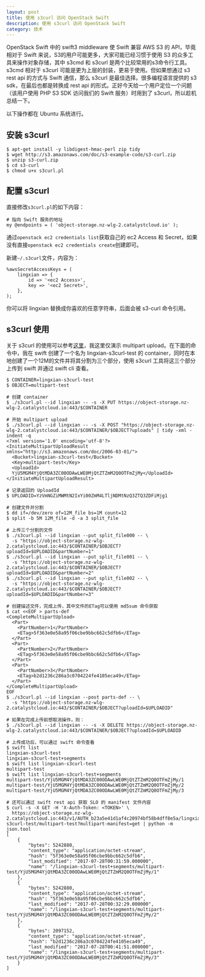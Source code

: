 ```yaml
---
layout: post
title: 使用 s3curl 访问 OpenStack Swift
description: 使用 s3curl 访问 OpenStack Swift
category: 技术
---
```


OpenStack Swift 中的 swift3 middleware 使 Swift 兼容 AWS S3 的 API，毕竟相对于 Swift 来说，S3的用户可能更多，大家可能已经习惯于使用 S3 的众多工具来操作对象存储，其中 s3cmd 和 s3curl 是两个比较常用的s3命令行工具。s3cmd 相对于 s3curl 可能是更为上层的封装，更易于使用。但如果想通过 s3 rest api 的方式与 Swift 通信，那么 s3curl 是最佳选择。很多编程语言提供的 s3 sdk，在最后也都是转换成 rest api 的形式。正好今天给一个用户定位一个问题（该用户使用 PHP S3 SDK 访问我们的 Swift 服务）时用到了 s3curl，所以趁机总结一下。

以下操作都在 Ubuntu 系统进行。

## 安装 s3curl
```
$ apt-get install -y libdigest-hmac-perl zip tidy
$ wget http://s3.amazonaws.com/doc/s3-example-code/s3-curl.zip
$ unzip s3-curl.zip
$ cd s3-curl
$ chmod u+x s3curl.pl
```

## 配置 s3curl
直接修改`s3curl.pl`的如下内容：
```
# 指向 Swift 服务的地址
my @endpoints = ( 'object-storage.nz-wlg-2.catalystcloud.io' );
```

通过`openstack ec2 credentials list`获取自己的 ec2 Access 和 Secret，如果没有直接`openstack ec2 credentials create`创建即可。

新建`~/.s3curl`文件，内容为：
```
%awsSecretAccessKeys = (
    lingxian => {
        id => '<ec2 Access>',
        key => '<ec2 Secret>',
    },
);
```
你可以将 lingxian 替换成你喜欢的任意字符串，后面会被 s3-curl 命令引用。

## s3curl 使用
关于 s3curl 的使用可以参考[这里](https://github.com/basho/riak_cs/wiki/Using-s3curl)，我这里仅演示 multipart upload。在下面的命令中，我在 swift 创建了一个名为 lingxian-s3curl-test 的 container，同时在本地创建了一个12M的文件并将其分割为三个部分，使用 s3curl 工具将这三个部分上传到 swift 并通过 swift cli 查看。

```
$ CONTAINER=lingxian-s3curl-test
$ OBJECT=multipart-test

# 创建 container
$ ./s3curl.pl --id lingxian -- -s -X PUT https://object-storage.nz-wlg-2.catalystcloud.io:443/$CONTAINER

# 开始 multipart upload
$ ./s3curl.pl --id lingxian -- -s -X POST "https://object-storage.nz-wlg-2.catalystcloud.io:443/$CONTAINER/$OBJECT?uploads" | tidy -xml -indent -q
<?xml version='1.0' encoding='utf-8'?>
<InitiateMultipartUploadResult xmlns="http://s3.amazonaws.com/doc/2006-03-01/">
  <Bucket>lingxian-s3curl-test</Bucket>
  <Key>multipart-test</Key>
  <UploadId>
  YjU5MGM4YjQtMDA3ZC00ODAwLWE0MjQtZTZmM2Q0OTFmZjMy</UploadId>
</InitiateMultipartUploadResult>

# 记录返回的 UploadId
$ UPLOADID=YzVmNGZiMWMtN2IxYi00ZmM4LTljNDMtNzQ3ZTQ3ZDFiMjg1

# 创建文件并分割
$ dd if=/dev/zero of=12M_file bs=1M count=12
$ split -b 5M 12M_file -d -a 3 split_file

# 上传三个分割的文件
$ ./s3curl.pl --id lingxian --put split_file000 -- \
  -s "https://object-storage.nz-wlg-2.catalystcloud.io:443/$CONTAINER/$OBJECT?uploadId=$UPLOADID&partNumber=1"
$ ./s3curl.pl --id lingxian --put split_file001 -- \
  -s "https://object-storage.nz-wlg-2.catalystcloud.io:443/$CONTAINER/$OBJECT?uploadId=$UPLOADID&partNumber=2"
$ ./s3curl.pl --id lingxian --put split_file002 -- \
  -s "https://object-storage.nz-wlg-2.catalystcloud.io:443/$CONTAINER/$OBJECT?uploadId=$UPLOADID&partNumber=3"

# 创建描述文件，完成上传，其中文件的ETag可以使用 md5sum 命令获取
$ cat <<EOF > parts-def
<CompleteMultipartUpload>
  <Part>
    <PartNumber>1</PartNumber>
    <ETag>5f363e0e58a95f06cbe9bbc662c5dfb6</ETag>
  </Part>
  <Part>
    <PartNumber>2</PartNumber>
    <ETag>5f363e0e58a95f06cbe9bbc662c5dfb6</ETag>
  </Part>
  <Part>
    <PartNumber>3</PartNumber>
    <ETag>b2d1236c286a3c0704224fe4105eca49</ETag>
  </Part>
</CompleteMultipartUpload>
EOF
$ ./s3curl.pl --id lingxian --post parts-def -- \
  -s "https://object-storage.nz-wlg-2.catalystcloud.io:443/$CONTAINER/$OBJECT?uploadId=$UPLOADID"

# 如果在完成上传前想取消操作，则：
$ ./s3curl.pl --id lingxian -- -s -X DELETE https://object-storage.nz-wlg-2.catalystcloud.io:443/$CONTAINER/$OBJECT?uploadId=$UPLOADID

# 上传成功后，可以通过 swift 命令查看
$ swift list
lingxian-s3curl-test
lingxian-s3curl-test+segments
$ swift list lingxian-s3curl-test
multipart-test
$ swift list lingxian-s3curl-test+segments
multipart-test/YjU5MGM4YjQtMDA3ZC00ODAwLWE0MjQtZTZmM2Q0OTFmZjMy/1
multipart-test/YjU5MGM4YjQtMDA3ZC00ODAwLWE0MjQtZTZmM2Q0OTFmZjMy/2
multipart-test/YjU5MGM4YjQtMDA3ZC00ODAwLWE0MjQtZTZmM2Q0OTFmZjMy/3

# 还可以通过 swift rest api 获取 SLO 的 manifest 文件内容
$ curl -s -X GET -H 'X-Auth-Token: <TOKEN>' \
  https://object-storage.nz-wlg-2.catalystcloud.io:443/v1/AUTH_b23a5e41d1af4c20974bf58b4dff8e5a/lingxian-s3curl-test/multipart-test?multipart-manifest=get | python -m json.tool
[
    {
        "bytes": 5242880,
        "content_type": "application/octet-stream",
        "hash": "5f363e0e58a95f06cbe9bbc662c5dfb6",
        "last_modified": "2017-07-28T00:31:59.000000",
        "name": "/lingxian-s3curl-test+segments/multipart-test/YjU5MGM4YjQtMDA3ZC00ODAwLWE0MjQtZTZmM2Q0OTFmZjMy/1"
    },
    {
        "bytes": 5242880,
        "content_type": "application/octet-stream",
        "hash": "5f363e0e58a95f06cbe9bbc662c5dfb6",
        "last_modified": "2017-07-28T00:32:29.000000",
        "name": "/lingxian-s3curl-test+segments/multipart-test/YjU5MGM4YjQtMDA3ZC00ODAwLWE0MjQtZTZmM2Q0OTFmZjMy/2"
    },
    {
        "bytes": 2097152,
        "content_type": "application/octet-stream",
        "hash": "b2d1236c286a3c0704224fe4105eca49",
        "last_modified": "2017-07-28T00:41:51.000000",
        "name": "/lingxian-s3curl-test+segments/multipart-test/YjU5MGM4YjQtMDA3ZC00ODAwLWE0MjQtZTZmM2Q0OTFmZjMy/3"
    }
]
```